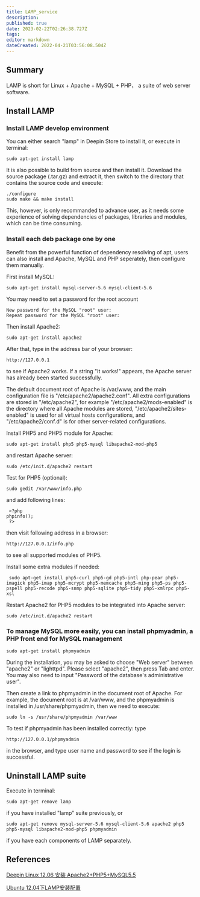```yaml
---
title: LAMP_service
description: 
published: true
date: 2023-02-22T02:26:38.727Z
tags: 
editor: markdown
dateCreated: 2022-04-21T03:56:08.504Z
---
```


## Summary

LAMP is short for Linux + Apache + MySQL + PHP， a suite of web server software.

## Install LAMP

### Install LAMP develop environment

You can either search "lamp" in Deepin Store to install it, or execute in terminal:

    sudo apt-get install lamp

It is also possible to build from source and then install it. Download the source package (.tar.gz) and extract it, then switch to the directory that contains the source code and execute:

    ./configure 
    sudo make && make install

This, however, is only recommanded to advance user, as it needs some experience of solving dependencies of packages, libraries and modules, which can be time consuming.

### Install each deb package one by one

Benefit from the powerful function of dependency resolving of apt, users can also install  and Apache, MySQL and PHP seperately, then configure them manually.

First install MySQL:

    sudo apt-get install mysql-server-5.6 mysql-client-5.6

You may need to set a password for the root account

    New password for the MySQL "root" user:
    Repeat password for the MySQL "root" user:

Then install Apache2:

    sudo apt-get install apache2

After that, type in the address bar of your browser:

    http://127.0.0.1

to see if Apache2 works. If a string "It works!" appears, the Apache server has already been started successfully.

The default document root of Apache is /var/www, and the main configuration file is "/etc/apache2/apache2.conf". All extra configurations are stored in "/etc/apache2", for example "/etc/apache2/mods-enabled" is the directory where all Apache modules are stored, "/etc/apache2/sites-enabled" is used for all virtual hosts configurations, and "/etc/apache2/conf.d" is for other server-related configurations.

Install PHP5 and PHP5 module for Apache:

    sudo apt-get install php5 php5-mysql libapache2-mod-php5

and restart Apache server:

    sudo /etc/init.d/apache2 restart

Test for PHP5 (optional):

    sudo gedit /var/www/info.php

and add following lines:

     <?php
    phpinfo();
     ?>

then visit following address in a browser:

    http://127.0.0.1/info.php

to see all supported modules of PHP5.

Install some extra modules if needed:

     sudo apt-get install php5-curl php5-gd php5-intl php-pear php5-imagick php5-imap php5-mcrypt php5-memcache php5-ming php5-ps php5-pspell php5-recode php5-snmp php5-sqlite php5-tidy php5-xmlrpc php5-xsl

Restart Apache2 for PHP5 modules to be integrated into Apache server:

    sudo /etc/init.d/apache2 restart

### To manage MySQL more easily, you can install phpmyadmin, a PHP front end for MySQL management

    sudo apt-get install phpmyadmin

During the installation, you may be asked to choose "Web server" between "apache2" or "lighttpd". Please select "apache2", then press Tab and enter. You may also need to input "Password of the database's administrative user".

Then create a link to phpmyadmin in the document root of Apache. For example, the document root is at /var/www, and the phpmyadmin is installed in /usr/share/phpmyadmin, then we need to execute:

    sudo ln -s /usr/share/phpmyadmin /var/www 

To test if phpmyadmin has been installed correctly: type

    http://127.0.0.1/phpmyadmin

in the browser, and type user name and password to see if the login is successful.

## Uninstall LAMP suite

Execute in terminal:

    sudo apt-get remove lamp

if you have installed "lamp" suite previously, or

    sudo apt-get remove mysql-server-5.6 mysql-client-5.6 apache2 php5 php5-mysql libapache2-mod-php5 phpmyadmin

if you have each components of LAMP separately.

## References

[Deepin Linux 12.06 安装 Apache2+PHP5+MySQL5.5](http://www.linuxdeepin.com/forum/25/7792?p=33743)

[Ubuntu 12.04下LAMP安装配置](http://www.linuxidc.com/Linux/2012-05/61079.htm)
